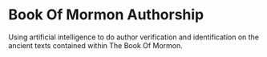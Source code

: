 # Book Of Mormon Authorship

Using artificial intelligence to do author verification and identification on the ancient texts contained within The Book Of Mormon.


